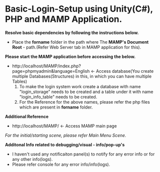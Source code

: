 # Basic-Login-Setup using Unity(C#), PHP and MAMP Application.

**Resolve basic dependencies by following the instructions below.**
* Place the **forname** folder in the path where The **MAMP's Document Root** - path.(Refer Web Server tab in MAMP application for this).

**Please start the MAMP application before accessing the below.**

* http://localhost/MAMP/index.php?page=phpmyadmin&language=English <- Access database(You create multiple Databases(Structures) in this, in which you can have multiple Tables)
  1) To make the login system work create a database with name "login_storage" needs to be created and a table under it with name "login_info_table" needs to be created.
  2) For the Reference for the above names, please refer the php files which are present in **forname** folder.

**Additional Reference**
* http://localhost/MAMP/ <- Access MAMP main page

_For the initial/starting scene, please refer Main Menu Scene._

**Additonal Info related to debugging/visual - info/pop-up's**
- I haven't used any notificaiton panel(s) to notify for any error info or for any other info(logs).
- Please refer console for any error info/info(logs).
